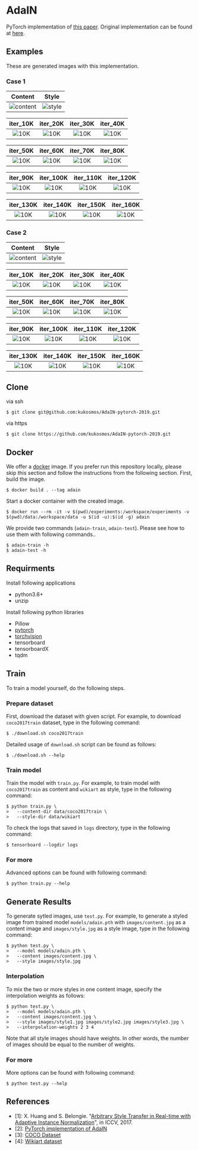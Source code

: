 # AdaIN
PyTorch implementation of [this paper](https://arxiv.org/abs/1703.06868).
Original implementation can be found at [here](https://github.com/xunhuang1995/AdaIN-style).

## Examples
These are generated images with this implementation.

### Case 1

|               Content                |              Style               |
|:------------------------------------:|:--------------------------------:|
| ![content](images/case1/content.jpg) | ![style](images/case1/style.jpg) |


|              iter_10K              |              iter_20K              |              iter_30K              |              iter_40K              |
|:----------------------------------:|:----------------------------------:|:----------------------------------:|:----------------------------------:|
| ![10K](images/case1/iter_10K.jpg)  | ![10K](images/case1/iter_20K.jpg)  | ![10K](images/case1/iter_30K.jpg)  | ![10K](images/case1/iter_40K.jpg)  |

|              iter_50K              |              iter_60K              |              iter_70K              |              iter_80K              |
|:----------------------------------:|:----------------------------------:|:----------------------------------:|:----------------------------------:|
| ![10K](images/case1/iter_50K.jpg)  | ![10K](images/case1/iter_60K.jpg)  | ![10K](images/case1/iter_70K.jpg)  | ![10K](images/case1/iter_80K.jpg)  |

|              iter_90K              |              iter_100K             |              iter_110K             |              iter_120K             |
|:----------------------------------:|:----------------------------------:|:----------------------------------:|:----------------------------------:|
| ![10K](images/case1/iter_90K.jpg)  | ![10K](images/case1/iter_100K.jpg) | ![10K](images/case1/iter_110K.jpg) | ![10K](images/case1/iter_120K.jpg) |

|              iter_130K             |              iter_140K             |              iter_150K             |              iter_160K             |
|:----------------------------------:|:----------------------------------:|:----------------------------------:|:----------------------------------:|
| ![10K](images/case1/iter_130K.jpg) | ![10K](images/case1/iter_140K.jpg) | ![10K](images/case1/iter_150K.jpg) | ![10K](images/case1/iter_160K.jpg) |

### Case 2

|               Content                |              Style               |
|:------------------------------------:|:--------------------------------:|
| ![content](images/case2/content.jpg) | ![style](images/case2/style.jpg) |


|              iter_10K              |              iter_20K              |              iter_30K              |              iter_40K              |
|:----------------------------------:|:----------------------------------:|:----------------------------------:|:----------------------------------:|
| ![10K](images/case2/iter_10K.jpg)  | ![10K](images/case2/iter_20K.jpg)  | ![10K](images/case2/iter_30K.jpg)  | ![10K](images/case2/iter_40K.jpg)  |

|              iter_50K              |              iter_60K              |              iter_70K              |              iter_80K              |
|:----------------------------------:|:----------------------------------:|:----------------------------------:|:----------------------------------:|
| ![10K](images/case2/iter_50K.jpg)  | ![10K](images/case2/iter_60K.jpg)  | ![10K](images/case2/iter_70K.jpg)  | ![10K](images/case2/iter_80K.jpg)  |

|              iter_90K              |              iter_100K             |              iter_110K             |              iter_120K             |
|:----------------------------------:|:----------------------------------:|:----------------------------------:|:----------------------------------:|
| ![10K](images/case2/iter_90K.jpg)  | ![10K](images/case2/iter_100K.jpg) | ![10K](images/case2/iter_110K.jpg) | ![10K](images/case2/iter_120K.jpg) |

|              iter_130K             |              iter_140K             |              iter_150K             |              iter_160K             |
|:----------------------------------:|:----------------------------------:|:----------------------------------:|:----------------------------------:|
| ![10K](images/case2/iter_130K.jpg) | ![10K](images/case2/iter_140K.jpg) | ![10K](images/case2/iter_150K.jpg) | ![10K](images/case2/iter_160K.jpg) |

## Clone
via ssh
```
$ git clone git@github.com:kukosmos/AdaIN-pytorch-2019.git
```
via https
```
$ git clone https://github.com/kukosmos/AdaIN-pytorch-2019.git
```

## Docker
We offer a [docker](https://www.docker.com) image.
If you prefer run this repository locally, please skip this section and follow the instructions from the following section.
First, build the image.
```
$ docker build . --tag adain
```
Start a docker container with the created image.
```
$ docker run --rm -it -v $(pwd)/experiments:/workspace/experiments -v $(pwd)/data:/workspace/data -u $(id -u):$(id -g) adain
```
We provide two commands (`adain-train`, `adain-test`). Please see how to use them with following commands..
```
$ adain-train -h
$ adain-test -h
```

## Requirments
Install following applications
* python3.6+
* unzip

Install following python libraries
* Pillow
* [pytorch](https://pytorch.org)
* [torchvision](https://pytorch.org)
* tensorboard
* tensorboardX
* tqdm

## Train
To train a model yourself, do the following steps.

### Prepare dataset
First, download the dataset with given script.
For example, to download ```coco2017train``` dataset, type in the following command:
```
$ ./download.sh coco2017train
```
Detailed usage of ```download.sh``` script can be found as follows:
```
$ ./download.sh --help
```

### Train model
Train the model with ```train.py```.
For example, to train model with ```coco2017train``` as content and ```wikiart``` as style, type in the following command:
```
$ python train.py \
>   --content-dir data/coco2017train \
>   --style-dir data/wikiart
```

To check the logs that saved in ```logs``` directory, type in the following command:
```
$ tensorboard --logdir logs
```

### For more
Advanced options can be found with following command:
```
$ python train.py --help
```

## Generate Results
To generate sytled images, use ```test.py```.
For example, to generate a styled image from trained model ```models/adain.pth``` with ```images/content.jpg``` as a content image
and ```images/style.jpg``` as a style image, type in the following command:
```
$ python test.py \
>   --model models/adain.pth \
>   --content images/content.jpg \
>   --style images/style.jpg
```

### Interpolation
To mix the two or more styles in one content image, specify the interpolation weights as follows:
```
$ python test.py \
>   --model models/adain.pth \
>   --content images/content.jpg \
>   --style images/style1.jpg images/style2.jpg images/style3.jpg \
>   --interpolation-weights 2 3 4
```
Note that all style images should have weights.
In other words, the number of images should be equal to the number of weights.

### For more
More options can be found with following command:
```
$ python test.py --help
```

## References
* [1]: X. Huang and S. Belongie. "[Arbitrary Style Transfer in Real-time with Adaptive Instance Normalization](https://arxiv.org/abs/1703.06868)", in ICCV, 2017.
* [2]: [PyTorch implementation of AdaIN](https://github.com/naoto0804/pytorch-AdaIN)
* [3]: [COCO Dataset](http://cocodataset.org/#download)
* [4]: [Wikiart dataset](https://github.com/cs-chan/ArtGAN/tree/master/WikiArt%20Dataset)
